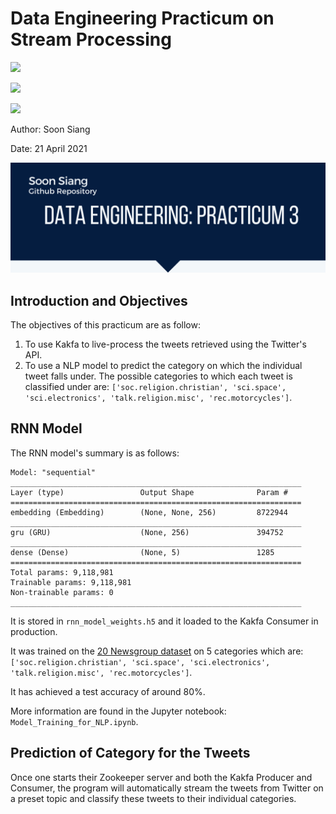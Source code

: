 # Data Engineering Practicum on Stream Processing

![](https://img.shields.io/static/v1?label=Made%20with&message=Python&color=blue)

![](https://img.shields.io/static/v1?label=Made%20with&message=Apache&color=blue)

![](https://img.shields.io/static/v1?label=Status&message=UNCOMPLETED&color=yellow)

Author: Soon Siang

Date: 21 April 2021

![image-20210421095337708](Githubheaderimage.png)

## Introduction and Objectives

The objectives of this practicum are as follow:

1. To use Kakfa to live-process the tweets retrieved using the Twitter's API.
2. To use a NLP model to predict the category on which the individual tweet falls under. The possible categories to which each tweet is classified under are: `['soc.religion.christian', 'sci.space', 'sci.electronics', 'talk.religion.misc', 'rec.motorcycles']`.

## RNN Model

The RNN model's summary is as follows:

```raw
Model: "sequential"
_________________________________________________________________
Layer (type)                 Output Shape              Param #   
=================================================================
embedding (Embedding)        (None, None, 256)         8722944   
_________________________________________________________________
gru (GRU)                    (None, 256)               394752    
_________________________________________________________________
dense (Dense)                (None, 5)                 1285      
=================================================================
Total params: 9,118,981
Trainable params: 9,118,981
Non-trainable params: 0
_________________________________________________________________
```

It is stored in `rnn_model_weights.h5` and it loaded to the Kakfa Consumer in production.

It was trained on the [20 Newsgroup dataset](https://scikit-learn.org/0.19/datasets/twenty_newsgroups.html) on 5 categories which are: `['soc.religion.christian', 'sci.space', 'sci.electronics', 'talk.religion.misc', 'rec.motorcycles']`.

It has achieved a test accuracy of around 80%.

More information are found in the Jupyter notebook: `Model_Training_for_NLP.ipynb`.

## Prediction of Category for the Tweets

Once one starts their Zookeeper server and both the Kakfa Producer and Consumer, the program will automatically stream the tweets from Twitter on a preset topic and classify these tweets to their individual categories.

